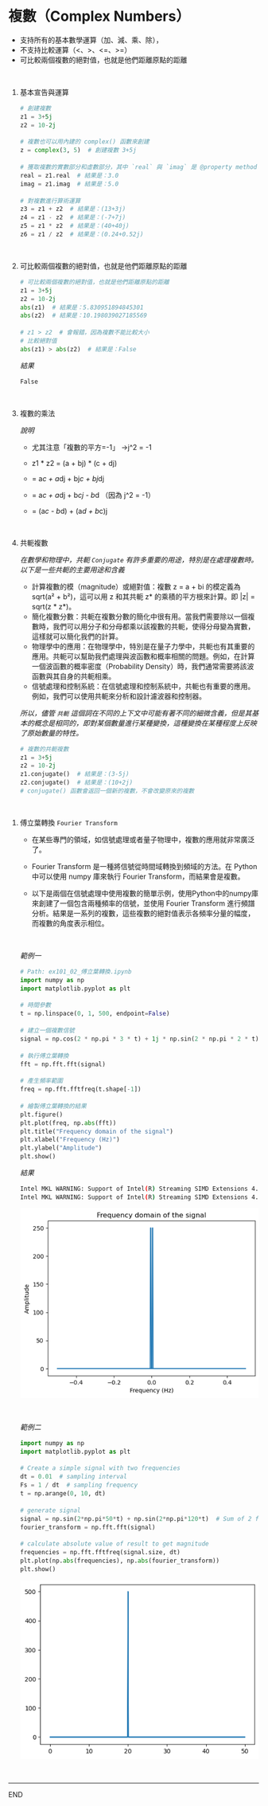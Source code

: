 # 複數（Complex Numbers）

- 支持所有的基本數學運算（加、減、乘、除），
- 不支持比較運算（<、>、<=、>=）
- 可比較兩個複數的絕對值，也就是他們距離原點的距離

<br>

1. 基本宣告與運算


    ```python
    # 創建複數
    z1 = 3+5j
    z2 = 10-2j

    # 複數也可以用內建的 complex() 函數來創建
    z = complex(3, 5)  # 創建複數 3+5j

    # 獲取複數的實數部分和虛數部分，其中 `real` 與 `imag` 是 @property method
    real = z1.real  # 結果是：3.0
    imag = z1.imag  # 結果是：5.0

    # 對複數進行算術運算
    z3 = z1 + z2  # 結果是：(13+3j)
    z4 = z1 - z2  # 結果是：(-7+7j)
    z5 = z1 * z2  # 結果是：(40+40j)
    z6 = z1 / z2  # 結果是：(0.24+0.52j)
    ```

</br>

2. 可比較兩個複數的絕對值，也就是他們距離原點的距離


    ```python
    # 可比較兩個複數的絕對值，也就是他們距離原點的距離
    z1 = 3+5j
    z2 = 10-2j
    abs(z1)  # 結果是：5.830951894845301
    abs(z2)  # 結果是：10.198039027185569

    # z1 > z2  # 會報錯，因為複數不能比較大小
    # 比較絕對值
    abs(z1) > abs(z2)  # 結果是：False
    ```
    _結果_
    ```bash
    False
    ```

</br>

3. 複數的乘法

    _說明_
  
   - 尤其注意「複數的平方=-1」 ->j^2 = -1
     
   - z1 * z2 = (a + bj) * (c + dj)
     
   - = a*c + a*dj + bj*c + bj*dj
     
   - = a*c + a*dj + b*cj - b*d  （因為 j^2 = -1）
     
   - = (a*c - b*d) + (a*d + b*c)j

</br>

4. 共軛複數

    _在數學和物理中，共軛 `Conjugate` 有許多重要的用途，特別是在處理複數時。以下是一些共軛的主要用途和含義_

      - 計算複數的模（magnitude）或絕對值：複數 z = a + bi 的模定義為 sqrt(a² + b²)，這可以用 z 和其共軛 z* 的乘積的平方根來計算。即 |z| = sqrt(z * z*)。
      - 簡化複數分數：共軛在複數分數的簡化中很有用。當我們需要除以一個複數時，我們可以用分子和分母都乘以該複數的共軛，使得分母變為實數，這樣就可以簡化我們的計算。
      - 物理學中的應用：在物理學中，特別是在量子力學中，共軛也有其重要的應用。共軛可以幫助我們處理與波函數和概率相關的問題。例如，在計算一個波函數的概率密度（Probability Density）時，我們通常需要將該波函數與其自身的共軛相乘。
      - 信號處理和控制系統：在信號處理和控制系統中，共軛也有重要的應用。例如，我們可以使用共軛來分析和設計濾波器和控制器。

    _所以，儘管 `共軛` 這個詞在不同的上下文中可能有著不同的細微含義，但是其基本的概念是相同的，即對某個數量進行某種變換，這種變換在某種程度上反映了原始數量的特性。_


    ```python
    # 複數的共軛複數
    z1 = 3+5j
    z2 = 10-2j
    z1.conjugate()  # 結果是：(3-5j)
    z2.conjugate()  # 結果是：(10+2j)
    # conjugate() 函數會返回一個新的複數，不會改變原來的複數
    ```

</br>

1. 傅立葉轉換 `Fourier Transform`

   - 在某些專門的領域，如信號處理或者量子物理中，複數的應用就非常廣泛了。

   - Fourier Transform 是一種將信號從時間域轉換到頻域的方法。在 Python 中可以使用 numpy 庫來執行 Fourier Transform，而結果會是複數。

   - 以下是兩個在信號處理中使用複數的簡單示例，使用Python中的numpy庫來創建了一個包含兩種頻率的信號，並使用 Fourier Transform 進行頻譜分析。結果是一系列的複數，這些複數的絕對值表示各頻率分量的幅度，而複數的角度表示相位。

    <br>

    _範例一_
    ```python
    # Path: ex101_02_傅立葉轉換.ipynb
    import numpy as np
    import matplotlib.pyplot as plt

    # 時間參數
    t = np.linspace(0, 1, 500, endpoint=False)

    # 建立一個複數信號
    signal = np.cos(2 * np.pi * 3 * t) + 1j * np.sin(2 * np.pi * 2 * t)

    # 執行傅立葉轉換
    fft = np.fft.fft(signal)

    # 產生頻率範圍
    freq = np.fft.fftfreq(t.shape[-1])

    # 繪製傅立葉轉換的結果
    plt.figure()
    plt.plot(freq, np.abs(fft))
    plt.title("Frequency domain of the signal")
    plt.xlabel("Frequency (Hz)")
    plt.ylabel("Amplitude")
    plt.show()
    ```
    _結果_
    ```bash
    Intel MKL WARNING: Support of Intel(R) Streaming SIMD Extensions 4.2 (Intel(R) SSE4.2) enabled only processors has been deprecated. Intel oneAPI Math Kernel Library 2025.0 will require Intel(R) Advanced Vector Extensions (Intel(R) AVX) instructions.
    Intel MKL WARNING: Support of Intel(R) Streaming SIMD Extensions 4.2 (Intel(R) SSE4.2) enabled only processors has been deprecated. Intel oneAPI Math Kernel Library 2025.0 will require Intel(R) Advanced Vector Extensions (Intel(R) AVX) instructions.
    ```

    ![png](./images/3_複數_9_1.png)

    <br>
    
    _範例二_

    ```python
    import numpy as np
    import matplotlib.pyplot as plt

    # Create a simple signal with two frequencies
    dt = 0.01  # sampling interval
    Fs = 1 / dt  # sampling frequency
    t = np.arange(0, 10, dt)

    # generate signal
    signal = np.sin(2*np.pi*50*t) + np.sin(2*np.pi*120*t)  # Sum of 2 frequencies
    fourier_transform = np.fft.fft(signal)

    # calculate absolute value of result to get magnitude
    frequencies = np.fft.fftfreq(signal.size, dt)
    plt.plot(np.abs(frequencies), np.abs(fourier_transform))
    plt.show()
    ```
    
    ![png](./images/3_複數_10_0.png)
    
<br>


---

END
